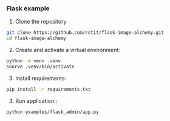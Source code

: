 ### Flask example

1. Clone the repository
```bash
git clone https://github.com/rstit/flask-image-alchemy.git
cd flask-image-alchemy
```
2. Create and activate a virtual environment:
```bash
python -m venv .venv
sourve .venv/bin/activate
```
3. Install requirements:
```bash
pip install -r requirements.txt
```
3. Run application::
```bash
python examples/flask_admin/app.py
```